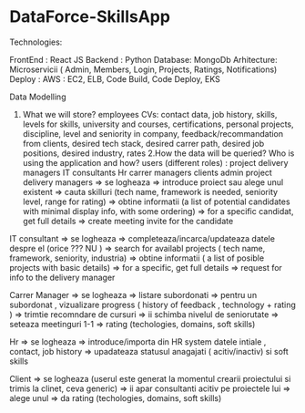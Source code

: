 # DataForce-SkillsApp

Technologies:

FrontEnd : React JS
Backend : Python
Database: MongoDb
Arhitecture: Microservicii ( Admin, Members, Login, Projects, Ratings, Notifications)
Deploy : AWS :  EC2, ELB, Code Build, Code Deploy, EKS

Data Modelling
1. What we will store?
employees CVs: contact data, job history, skills, levels for skills, university and courses, certifications, personal projects, discipline, level and seniority in company, feedback/recommandation from clients, desired tech stack, desired carrer path,  desired job positions, desired industry, rates
2.How the data will be queried?
 Who is using the application and how?
 users (different roles) : project delivery managers
                           IT consultants
                           Hr 
                           carrer managers
                           clients
                           admin 
 project delivery managers => se logheaza => introduce proiect sau alege unul existent => cauta skilluri (tech name, framework is needed, seniority level, range for rating) => obtine informatii (a list of potential candidates with minimal display info, with some ordering) => for a specific candidat, get full details => create meeting invite for the candidate
 
 IT consultant => se logheaza => completeaza/incarca/updateaza datele despre el (orice ??? NU ) => search for availabl projects ( tech name, framework, seniority, industria) => obtine informatii ( a list of posible projects with basic details) => for a specific, get full details => request for info to the delivery manager
 
 Carrer Manager => se logheaza => listare subordonati => pentru un subordonat , vizualizare progress ( history of feedback , technology + rating ) => trimtie recomndare de cursuri => ii schimba nivelul de seniorutate => seteaza meetinguri 1-1 => rating (techologies, domains, soft skills)
 
 Hr => se logheaza => introduce/importa din HR system datele intiale , contact, job history => upadateaza statusul anagajati ( acitiv/inactiv) si soft skills
 
 Client => se logheaza (userul este generat la momentul crearii proiectului si trimis la clinet, ceva generic) => ii apar consultanti acitiv pe proiectele lui => alege unul => da rating (techologies, domains, soft skills)
 
 
                           
 
